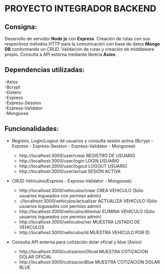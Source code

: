 # PROYECTO INTEGRADOR BACKEND

## Consigna:

Desarrollo de servidor **Node js** con **Express**. Creación de rutas con sus respectivos métodos HTTP para la comunicación con base de datos **Mongo DB** conformando un CRUD. Validación de rutas y creación de middleware propio. Consulta a API externa mediante librería **Axios**.

## Dependencias utilizadas:  
  
-Axios  
-Bcrypt  
-Dotenv  
-Express  
-Express-Session  
-Express-Validator  
-Mongoose  

## Funcionalidades:  

* Registro, Login/Logout de usuarios y consulta sesión activa (Bcrypt - Express - Express-Session - Express-Validator - Mongoose):  
    * http://localhost:3000/user/crear REGISTRO DE USUARIO  
    * http://localhost:3000/user/login LOGIN USUARIO  
    * http://localhost:3000/user/logout LOGOUT USUARIO  
    * http://localhost:3000/user/actual SESIÓN ACTIVA  

* CRUD Vehiculos(Express - Express-Validator - Mongoose):  
    * http://localhost:3000/vehiculos/crear CREA VEHICULO (Sólo usuarios logueados con permiso admin)  
    * ://localhost:3000/vehiculos/actualizar ACTUALIZA VEHICULO (Sólo usuarios logueados con permiso admin)  
    * http://localhost:3000/vehiculos/eliminar ELIMINA VEHICULO (Sólo usuarios logueados con permiso admin)  
    * http://localhost:3000/vehiculos/ver MUESTRA LISTADO DE VEHICULOS  
    * http://localhost:3000/vehiculos/id MUESTRA VEHICULO POR ID  

* Consulta API externa para cotización dolar oficial y blue (Axios)  
    * http://localhost:3000/cotizacionOficial MUESTRA COTIZACION DOLAR OFICIAL  
    * http://localhost:3000/cotizacionBlue MUESTRA COTIZACION DOLAR BLUE  